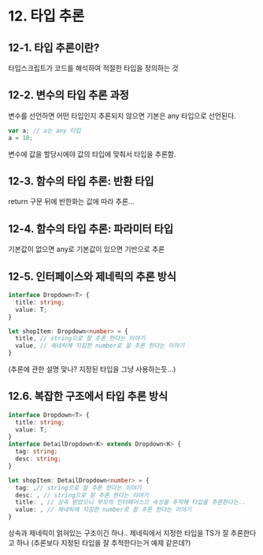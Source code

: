 # 12. 타입 추론

## 12-1. 타입 추론이란?

타입스크립트가 코드를 해석하여 적절한 타입을 정의하는 것

## 12-2. 변수의 타입 추론 과정

변수를 선언하면 어떤 타입인지 추론되지 않으면 기본은 any 타입으로 선언된다.

```ts
var a; // a는 any 타입
a = 10;
```

변수에 값을 할당시에야 값의 타입에 맞춰서 타입을 추론함.

## 12-3. 함수의 타입 추론: 반환 타입

return 구문 뒤에 반한화는 값에 따라 추론...

## 12-4. 함수의 타입 추론: 파라미터 타입

기본값이 없으면 any로 기본값이 있으면 기반으로 추론

## 12-5. 인터페이스와 제네릭의 추론 방식

```ts
interface Dropdown<T> {
  title: string;
  value: T;
}

let shopItem: Dropdown<number> = {
  title, // string으로 잘 추론 한다는 이야기
  value, // 제네릭에 지징한 number로 잘 추론 한다는 이야기
}
```

(추론에 관한 설명 맞나? 지정된 타입을 그냥 사용하는듯...)

## 12.6. 복잡한 구조에서 타입 추론 방식

```ts
interface Dropdown<T> {
  title: string;
  value: T;
}
interface DetailDropdown<K> extends Dropdown<K> {
  tag: string;
  desc: string;
}

let shopItem: DetailDropdown<number> = {
  tag: ,// string으로 잘 추론 한다는 이야기
  desc: , // string으로 잘 추론 한다는 이야기
  title: , // 상속 받았으니 부모의 인터페이스으 속성을 추적해 타입을 추론한다는..
  value: , // 제네릭에 지징한 number로 잘 추론 한다는 이야기
}
```

상속과 제네릭이 얽혀있는 구조이긴 하나.. 제네릭에서 지정한 타입을 TS가 잘 추론한다고 하나 (추론보다 지정된 타입을 잘 추적한다는거 예제 같은데?)
